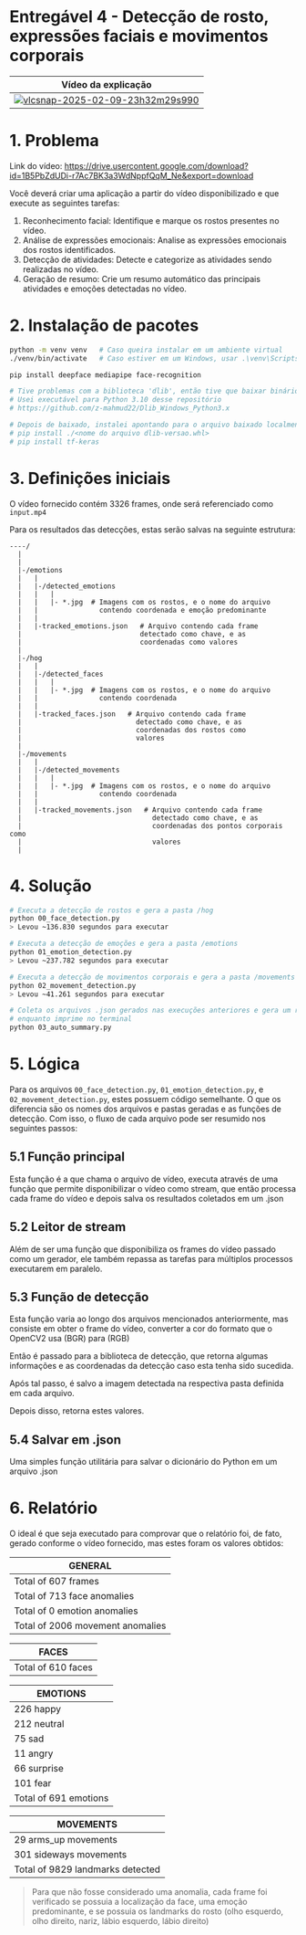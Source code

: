 # Entregável 4 - Detecção de rosto, expressões faciais e movimentos corporais

| Vídeo da explicação |
| -- |
| [![vlcsnap-2025-02-09-23h32m29s990](https://github.com/user-attachments/assets/257c5ab1-ec0e-4ada-a6b9-b930661f4ae9)](https://www.youtube.com/watch?v=Qlh0Mh103OE) |


# 1. Problema

Link do vídeo: https://drive.usercontent.google.com/download?id=1B5PbZdUDi-r7Ac7BK3a3WdNppfQqM_Ne&export=download

Você deverá criar uma aplicação a partir do vídeo disponibilizado e que execute as seguintes tarefas:
1. Reconhecimento facial: Identifique e marque os rostos presentes no vídeo.
2. Análise de expressões emocionais: Analise as expressões emocionais dos rostos identificados.
3. Detecção de atividades: Detecte e categorize as atividades sendo realizadas no vídeo.
4. Geração de resumo: Crie um resumo automático das principais atividades e emoções detectadas no vídeo.

# 2. Instalação de pacotes

```sh
python -m venv venv   # Caso queira instalar em um ambiente virtual
./venv/bin/activate   # Caso estiver em um Windows, usar .\venv\Scripts\activate

pip install deepface mediapipe face-recognition

# Tive problemas com a biblioteca 'dlib', então tive que baixar binário por fora
# Usei executável para Python 3.10 desse repositório
# https://github.com/z-mahmud22/Dlib_Windows_Python3.x

# Depois de baixado, instalei apontando para o arquivo baixado localmente
# pip install ./<nome do arquivo dlib-versao.whl>
# pip install tf-keras
```

# 3. Definições iniciais

O vídeo fornecido contém 3326 frames, onde será referenciado como `input.mp4`

Para os resultados das detecções, estas serão salvas na seguinte estrutura:

```
----/
  |
  |
  |-/emotions
  |   |
  |   |-/detected_emotions
  |   |   |
  |   |   |- *.jpg  # Imagens com os rostos, e o nome do arquivo
  |   |               contendo coordenada e emoção predominante
  |   |
  |   |-tracked_emotions.json   # Arquivo contendo cada frame
  |                             detectado como chave, e as
  |                             coordenadas como valores
  |
  |-/hog
  |   |
  |   |-/detected_faces
  |   |   |
  |   |   |- *.jpg  # Imagens com os rostos, e o nome do arquivo
  |   |               contendo coordenada
  |   |
  |   |-tracked_faces.json   # Arquivo contendo cada frame
  |                            detectado como chave, e as
  |                            coordenadas dos rostos como
  |                            valores
  |
  |-/movements
  |   |
  |   |-/detected_movements
  |   |   |
  |   |   |- *.jpg  # Imagens com os rostos, e o nome do arquivo
  |   |               contendo coordenada
  |   |
  |   |-tracked_movements.json   # Arquivo contendo cada frame
  |                                detectado como chave, e as
  |                                coordenadas dos pontos corporais como
  |                                valores
  |
```

# 4. Solução

```sh
# Executa a detecção de rostos e gera a pasta /hog
python 00_face_detection.py
> Levou ~136.830 segundos para executar

# Executa a detecção de emoções e gera a pasta /emotions
python 01_emotion_detection.py
> Levou ~237.782 segundos para executar

# Executa a detecção de movimentos corporais e gera a pasta /movements
python 02_movement_detection.py
> Levou ~41.261 segundos para executar

# Coleta os arquivos .json gerados nas execuções anteriores e gera um relatório,
# enquanto imprime no terminal
python 03_auto_summary.py
```

# 5. Lógica

Para os arquivos `00_face_detection.py`, `01_emotion_detection.py`, e `02_movement_detection.py`, estes possuem código semelhante. O que os diferencia são os nomes dos arquivos e pastas geradas e as funções de detecção.
Com isso, o fluxo de cada arquivo pode ser resumido nos seguintes passos:

## 5.1 Função principal

Esta função é a que chama o arquivo de vídeo, executa através de uma função que permite disponibilizar o vídeo como stream, que então processa cada frame do vídeo e depois salva os resultados coletados em um .json

## 5.2 Leitor de stream

Além de ser uma função que disponibiliza os frames do vídeo passado como um gerador, ele também repassa as tarefas para múltiplos processos executarem em paralelo.

## 5.3 Função de detecção

Esta função varia ao longo dos arquivos mencionados anteriormente, mas consiste em obter o frame do vídeo, converter a cor do formato que o OpenCV2 usa (BGR) para (RGB)

Então é passado para a biblioteca de detecção, que retorna algumas informações e as coordenadas da detecção caso esta tenha sido sucedida.

Após tal passo, é salvo a imagem detectada na respectiva pasta definida em cada arquivo.

Depois disso, retorna estes valores.

## 5.4 Salvar em .json

Uma simples função utilitária para salvar o dicionário do Python em um arquivo .json

# 6. Relatório

O ideal é que seja executado para comprovar que o relatório foi, de fato, gerado conforme o vídeo fornecido, mas estes foram os valores obtidos:

| GENERAL |
| - |
| Total of 607 frames |
| Total of 713 face anomalies |
| Total of 0 emotion anomalies |
| Total of 2006 movement anomalies |

| FACES |
| - |
| Total of 610 faces |

| EMOTIONS |
| - |
| 226 happy |
| 212 neutral |
| 75 sad |
| 11 angry |
| 66 surprise |
| 101 fear |
| Total of 691 emotions |

| MOVEMENTS |
| - |
| 29 arms_up movements |
| 301 sideways movements |
| Total of 9829 landmarks detected      |

> Para que não fosse considerado uma anomalia, cada frame foi verificado se possuia a localização da face, uma emoção predominante, e se possuia os landmarks do rosto (olho esquerdo, olho direito, nariz, lábio esquerdo, lábio direito)
